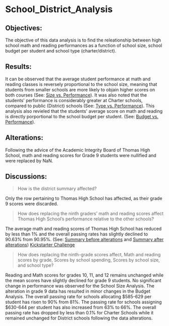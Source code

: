 # School_District_Analysis

## Objectives: 
The objective of this data analysis is to find the releationship between high school math and reading performances as a function of school size, school budget per student and school type (charter/district). 

## Results:
It can be observed that the average student performance at math and reading classes is reversely proportional to the school size, meaning that students from smaller schools are more likely to objain higher scores on both courses (See: [Size vs. Performance](https://github.com/arianakhakpour/School_District_Analysis/blob/main/post-sizes.PNG)). 
It was also noted that the students' performance is considerably greater at Charter schools, compared to public (District) schools (See: [Type vs. Performance](https://github.com/arianakhakpour/School_District_Analysis/blob/main/post-district.PNG)). 
This analysis also revieled that the students' average score on math and reading is directly porportional to the school budget per student. (See: [Budget vs. Performance](https://github.com/arianakhakpour/School_District_Analysis/blob/main/post-budget.PNG)).


## Alterations:
Following the advice of the Academic Integrity Board of Thomas High School, math and reading scores for Grade 9 students were nullified and were replaced by NaN.


## Discussions:

> How is the district summary affected?

Only the row pertaining to Thomas High School has affected, as their grade 9 scores were discarded. 

> How does replacing the ninth graders’ math and reading scores affect Thomas High School’s performance relative to the other schools?

The average math and reading scores of Thomas High School has reduced by less than 1% and the overall passing rates has slightly declined to 90.63% from 90.95%. (See: [Summary before alterations](https://github.com/arianakhakpour/Data-Analytics/blob/main/Kickstarter_Challenge.xlsx) and [Summary after alterations](https://github.com/arianakhakpour/Data-Analytics/blob/main/Kickstarter_Challenge.xlsx))
[Kickstarter Challenge](https://github.com/arianakhakpour/Data-Analytics/blob/main/Kickstarter_Challenge.xlsx)


> How does replacing the ninth-grade scores affect, Math and reading scores by grade, Scores by school spending, Scores by school size, and school type?

Reading and Math scores for grades 10, 11, and 12 remains unchanged while the mean scores have slightly declined for grade 9 students. No significant change in performance was observed for the School Size Analysis. 
The alteration in grade 9 data has resulted in minor changes in the Budget Analysis. The overall passing rate for schools allocating $585-629 per student has risen to 90% from 81%. The passing rate for schools assigning $630-644 per student has also increased from 63% to 66%. 
The overall passing rate has dropped by less than 0.1% for Charter Schools while it remained unchanged for District schools following the data alterations.


